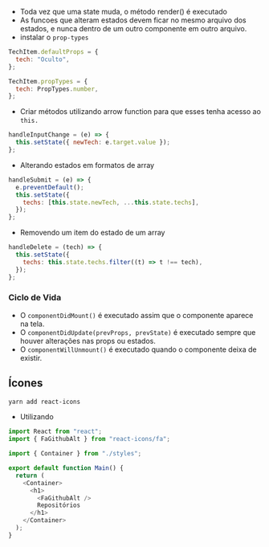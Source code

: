 - Toda vez que uma state muda, o método render() é executado
- As funcoes que alteram estados devem ficar no mesmo arquivo dos estados, e nunca dentro de um outro componente em outro arquivo.
- instalar o `prop-types`

```js
TechItem.defaultProps = {
  tech: "Oculto",
};

TechItem.propTypes = {
  tech: PropTypes.number,
};
```

- Criar métodos utilizando arrow function para que esses tenha acesso ao `this.`

```js
handleInputChange = (e) => {
  this.setState({ newTech: e.target.value });
};
```

- Alterando estados em formatos de array

```js
handleSubmit = (e) => {
  e.preventDefault();
  this.setState({
    techs: [this.state.newTech, ...this.state.techs],
  });
};
```

- Removendo um item do estado de um array

```js
handleDelete = (tech) => {
  this.setState({
    techs: this.state.techs.filter((t) => t !== tech),
  });
};
```

### Ciclo de Vida

- O `componentDidMount()` é executado assim que o componente aparece na tela.
- O `componentDidUpdate(prevProps, prevState)` é executado sempre que houver alterações nas props ou estados.
- O `componentWillUnmount()` é executado quando o componente deixa de existir.

## Ícones

```bash
yarn add react-icons
```

- Utilizando

```js
import React from "react";
import { FaGithubAlt } from "react-icons/fa";

import { Container } from "./styles";

export default function Main() {
  return (
    <Container>
      <h1>
        <FaGithubAlt />
        Repositórios
      </h1>
    </Container>
  );
}
```
